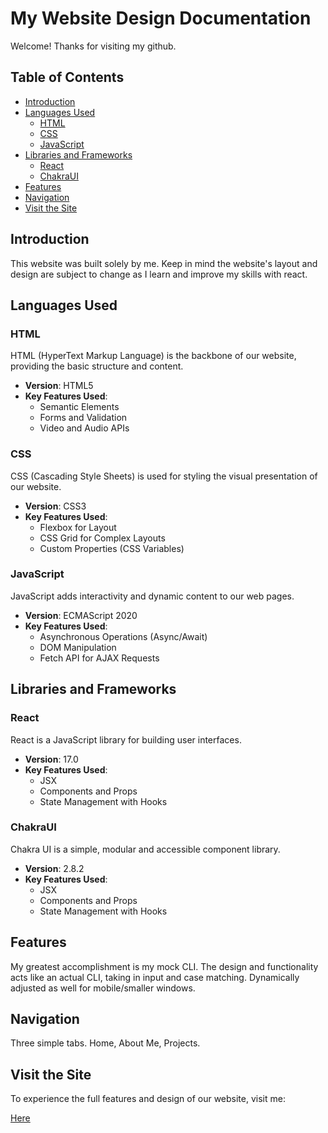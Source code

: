 # My Website Design Documentation

Welcome! Thanks for visiting my github. 

## Table of Contents

- [Introduction](#introduction)
- [Languages Used](#languages-used)
  - [HTML](#html)
  - [CSS](#css)
  - [JavaScript](#javascript)
- [Libraries and Frameworks](#libraries-and-frameworks)
  - [React](#react)
  - [ChakraUI](#chakraui)
- [Features](#features)
- [Navigation](#navigation)
- [Visit the Site](#visit-the-site)

## Introduction

This website was built solely by me. Keep in mind the website's layout and design are subject to change as I learn and improve my skills with react. 

## Languages Used

### HTML

HTML (HyperText Markup Language) is the backbone of our website, providing the basic structure and content.

- **Version**: HTML5
- **Key Features Used**:
  - Semantic Elements
  - Forms and Validation
  - Video and Audio APIs

### CSS

CSS (Cascading Style Sheets) is used for styling the visual presentation of our website.

- **Version**: CSS3
- **Key Features Used**:
  - Flexbox for Layout
  - CSS Grid for Complex Layouts
  - Custom Properties (CSS Variables)

### JavaScript

JavaScript adds interactivity and dynamic content to our web pages.

- **Version**: ECMAScript 2020
- **Key Features Used**:
  - Asynchronous Operations (Async/Await)
  - DOM Manipulation
  - Fetch API for AJAX Requests

## Libraries and Frameworks

### React

React is a JavaScript library for building user interfaces.

- **Version**: 17.0
- **Key Features Used**:
  - JSX
  - Components and Props
  - State Management with Hooks
 
### ChakraUI

Chakra UI is a simple, modular and accessible component library.

- **Version**: 2.8.2
- **Key Features Used**:
  - JSX
  - Components and Props
  - State Management with Hooks

## Features

My greatest accomplishment is my mock CLI. The design and functionality acts like an actual CLI, taking in input and case matching. Dynamically adjusted as well for mobile/smaller windows. 

## Navigation

Three simple tabs. Home, About Me, Projects. 

## Visit the Site

To experience the full features and design of our website, visit me:

[Here](https://marc.caelym.io)
